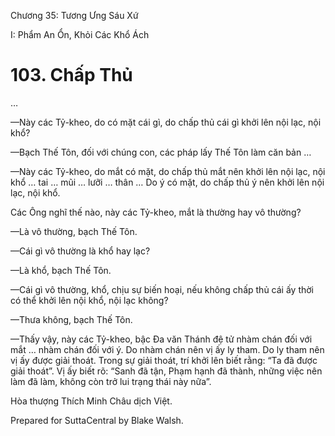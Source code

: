  

Chương 35: Tương Ưng Sáu Xứ

I: Phẩm An Ổn, Khỏi Các Khổ Ách

# 103\. Chấp Thủ

…

—Này các Tỷ-kheo, do có mặt cái gì, do chấp thủ cái gì khởi lên nội lạc, nội khổ?

—Bạch Thế Tôn, đối với chúng con, các pháp lấy Thế Tôn làm căn bản …

—Này các Tỷ-kheo, do mắt có mặt, do chấp thủ mắt nên khởi lên nội lạc, nội khổ … tai … mũi … lưỡi … thân … Do ý có mặt, do chấp thủ ý nên khởi lên nội lạc, nội khổ.

Các Ông nghĩ thế nào, này các Tỷ-kheo, mắt là thường hay vô thường?

—Là vô thường, bạch Thế Tôn.

—Cái gì vô thường là khổ hay lạc?

—Là khổ, bạch Thế Tôn.

—Cái gì vô thường, khổ, chịu sự biến hoại, nếu không chấp thủ cái ấy thời có thể khởi lên nội khổ, nội lạc không?

—Thưa không, bạch Thế Tôn.

—Thấy vậy, này các Tỷ-kheo, bậc Ða văn Thánh đệ tử nhàm chán đối với mắt … nhàm chán đối với ý. Do nhàm chán nên vị ấy ly tham. Do ly tham nên vị ấy được giải thoát. Trong sự giải thoát, trí khởi lên biết rằng: “Ta đã được giải thoát”. Vị ấy biết rõ: “Sanh đã tận, Phạm hạnh đã thành, những việc nên làm đã làm, không còn trở lui trạng thái này nữa”.

Hòa thượng Thích Minh Châu dịch Việt.

Prepared for SuttaCentral by Blake Walsh.